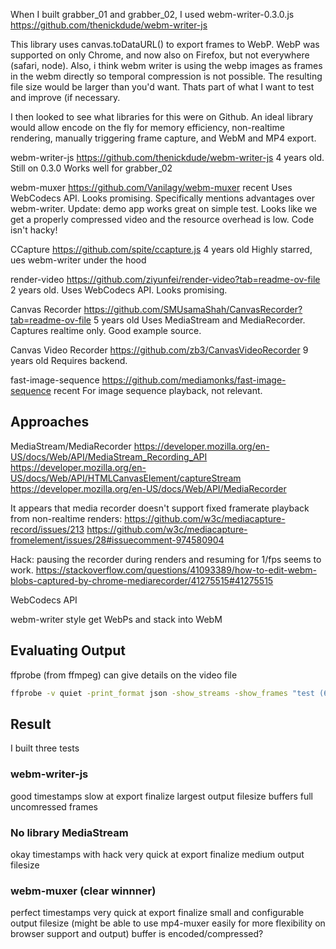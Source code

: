 When I built grabber_01 and grabber_02, I used webm-writer-0.3.0.js
https://github.com/thenickdude/webm-writer-js

This library uses canvas.toDataURL() to export frames to WebP. WebP was supported on only Chrome, and now also on Firefox, but not everywhere (safari, node). Also, i think webm writer is using the webp images as frames in the webm directly so temporal compression is not possible. The resulting file size would be larger than you'd want. Thats part of what I want to test and improve (if necessary.

I then looked to see what libraries for this were on Github. An ideal library would allow encode on the fly for memory efficiency, non-realtime rendering, manually triggering frame capture, and WebM and MP4 export.

webm-writer-js
https://github.com/thenickdude/webm-writer-js
4 years old. Still on 0.3.0
Works well for grabber_02

webm-muxer
https://github.com/Vanilagy/webm-muxer
recent
Uses WebCodecs API. Looks promising. Specifically mentions advantages over webm-writer.
Update: demo app works great on simple test. Looks like we get a properly compressed video and the resource overhead is low. Code isn't hacky!

CCapture
https://github.com/spite/ccapture.js
4 years old
Highly starred, ues webm-writer under the hood

render-video
https://github.com/ziyunfei/render-video?tab=readme-ov-file
2 years old.
Uses WebCodecs API. Looks promising.

Canvas Recorder
https://github.com/SMUsamaShah/CanvasRecorder?tab=readme-ov-file
5 years old
Uses MediaStream and MediaRecorder. Captures realtime only. Good example source.

Canvas Video Recorder
https://github.com/zb3/CanvasVideoRecorder
9 years old
Requires backend.

fast-image-sequence
https://github.com/mediamonks/fast-image-sequence
recent
For image sequence playback, not relevant.

## Approaches

MediaStream/MediaRecorder
https://developer.mozilla.org/en-US/docs/Web/API/MediaStream_Recording_API
https://developer.mozilla.org/en-US/docs/Web/API/HTMLCanvasElement/captureStream
https://developer.mozilla.org/en-US/docs/Web/API/MediaRecorder

It appears that media recorder doesn't support fixed framerate playback from non-realtime renders:
https://github.com/w3c/mediacapture-record/issues/213
https://github.com/w3c/mediacapture-fromelement/issues/28#issuecomment-974580904

Hack: pausing the recorder during renders and resuming for 1/fps seems to work.
https://stackoverflow.com/questions/41093389/how-to-edit-webm-blobs-captured-by-chrome-mediarecorder/41275515#41275515

WebCodecs API

webm-writer style
get WebPs and stack into WebM

## Evaluating Output

ffprobe (from ffmpeg) can give details on the video file

```bash
ffprobe -v quiet -print_format json -show_streams -show_frames "test (6).webm"
```

## Result

I built three tests

### webm-writer-js

good timestamps
slow at export finalize
largest output filesize
buffers full uncomressed frames

### No library MediaStream

okay timestamps with hack
very quick at export finalize
medium output filesize

### webm-muxer (clear winnner)

perfect timestamps
very quick at export finalize
small and configurable output filesize
(might be able to use mp4-muxer easily for more flexibility on browser support and output)
buffer is encoded/compressed?

